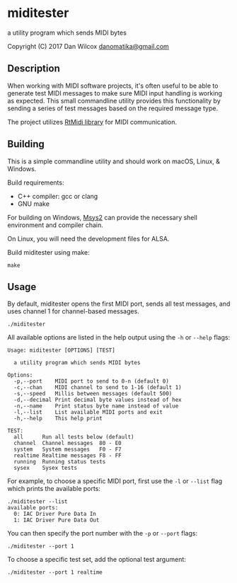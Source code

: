 miditester
==========

a utility program which sends MIDI bytes 

Copyright (C) 2017 Dan Wilcox <danomatika@gmail.com>

Description
-----------

When working with MIDI software projects, it's often useful to be able to generate test MIDI messages to make sure MIDI input handling is working as expected. This small commandline utility provides this functionality by sending a series of test messages based on the required message type.

The project utilizes [RtMidi library](http://www.music.mcgill.ca/~gary/rtmidi/) for MIDI communication.

Building
--------

This is a simple commandline utility and should work on macOS, Linux, & Windows.

Build requirements:

* C++ compiler: gcc or clang
* GNU make

For building on Windows, [Msys2](http://www.msys2.org) can provide the necessary shell environment and compiler chain.

On Linux, you will need the development files for ALSA.

Build miditester using make:

    make

Usage
-----

By default, miditester opens the first MIDI port, sends all test messages, and uses channel 1 for channel-based messages.

    ./miditester

All available options are listed in the help output using the `-h` or `--help` flags:

~~~
Usage: miditester [OPTIONS] [TEST]

  a utility program which sends MIDI bytes

Options:
  -p,--port    MIDI port to send to 0-n (default 0)
  -c,--chan    MIDI channel to send to 1-16 (default 1)
  -s,--speed   Millis between messages (default 500)
  -d,--decimal Print decimal byte values instead of hex
  -n,--name    Print status byte name instead of value
  -l,--list    List available MIDI ports and exit
  -h,--help    This help print

TEST:
  all      Run all tests below (default)
  channel  Channel messages  80 - E0
  system   System messages   F0 - F7
  realtime Realtime messages F8 - FF
  running  Running status tests
  sysex    Sysex tests
~~~

For example, to choose a specific MIDI port, first use the `-l` or `--list` flag which prints the available ports:

~~~
./miditester --list
available ports:
  0: IAC Driver Pure Data In
  1: IAC Driver Pure Data Out
~~~

You can then specify the port number with the `-p` or `--port` flags:

    ./miditester --port 1

To choose a specific test set, add the optional test argument:

    ./miditester --port 1 realtime
